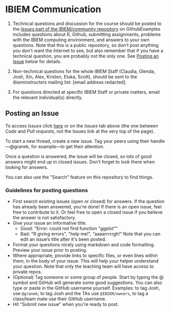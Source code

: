 # IBIEM Communication

1. Technical questions and discussion for the course should be posted to the [*Issues* part of the IBIEM/community repository](https://github.com/IBIEM/community/issues) on GithubExamples includes questions about R, Github, submitting assignments, problems with the IBIEM computing environment, and answers to your own questions.  Note that this is a public repository, so don't post anything you don't want the Internet to see, but also remember that if you have a technical question, you are probably not the only one.  See [Posting an Issue](#posting-an-issue) below for details.
2. Non-technical questions for the whole IBIEM Staff (Claudia, Glenda, Josh, Xin, Alex, Kristen, Eluka, Scott), should be sent to the *ibieminstructors* mailing list: [email address redacted].

3. For questions directed at specific IBIEM Staff or private matters, email the relevant individual(s) directly.


## Posting an Issue
To access *Issues* click [here](https://github.com/IBIEM/community/issues) or on the *Issues* tab above (the one between *Code* and *Pull requests*, not the Issues link at the very top of the page).

To start a new thread, create a new issue. Tag your peers using their handle—@granek, for example—to get their attention.

Once a question is answered, the issue will be closed, so lots of good answers might end up in closed issues. Don't forget to look there when looking for answers.

You can also use the "Search" feature on this repository to find things.

### Guidelines for posting questions

- First search existing issues (open or closed) for answers. If the question has already been answered, you're done! If there is an open issue, feel free to contribute to it. Or feel free to open a closed issue if you believe the answer is not satisfactory.
- Give your issue an informative title.
    + Good: "Error: could not find function "ggplot""
    + Bad: "R giving errors", "help me!", “aaaarrrrrgh!”
Note that you can edit an issue’s title after it's been posted.
- Format your questions nicely using markdown and code formatting. Preview your issue prior to posting.
- Where appropriate, provide links to specific files, or even lines within them, in the body of your issue. This will help your helper understand your question. Note that only the teaching team will have access to private repos.
- (Optional) Tag someone or some group of people. Start by typing the @ symbol and GitHub will generate some good suggestions. You can also type or paste in the GitHub username yourself. Examples: to tag Josh, use `@granek`; to tag Josh and the TAs use  `@IBIEM/owners`, to tag a class/team mate use their GitHub username.
- Hit "Submit new issue" when you're ready to post.
